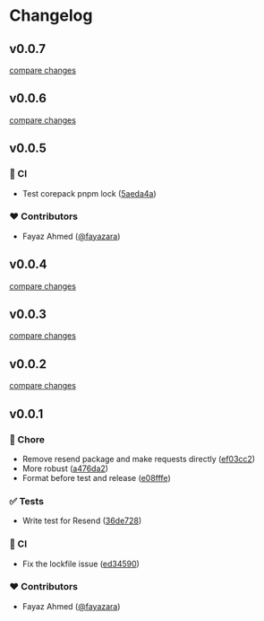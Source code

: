 # Changelog

## v0.0.7

[compare changes](https://github.com/SupersaasHQ/useEmail/compare/v0.0.6...v0.0.7)

## v0.0.6

[compare changes](https://github.com/SupersaasHQ/useEmail/compare/v0.0.5...v0.0.6)

## v0.0.5

### 🤖 CI

- Test corepack pnpm lock ([5aeda4a](https://github.com/SupersaasHQ/use-email/commit/5aeda4a))

### ❤️ Contributors

- Fayaz Ahmed ([@fayazara](http://github.com/fayazara))

## v0.0.4

[compare changes](https://github.com/SupersaasHQ/use-email/compare/v0.0.3...v0.0.4)

## v0.0.3

[compare changes](https://github.com/SupersaasHQ/use-email/compare/v0.0.2...v0.0.3)

## v0.0.2

[compare changes](https://github.com/SupersaasHQ/use-email/compare/v0.0.1...v0.0.2)

## v0.0.1

### 🏡 Chore

- Remove resend package and make requests directly ([ef03cc2](https://github.com/SupersaasHQ/use-email/commit/ef03cc2))
- More robust ([a476da2](https://github.com/SupersaasHQ/use-email/commit/a476da2))
- Format before test and release ([e08fffe](https://github.com/SupersaasHQ/use-email/commit/e08fffe))

### ✅ Tests

- Write test for Resend ([36de728](https://github.com/SupersaasHQ/use-email/commit/36de728))

### 🤖 CI

- Fix the lockfile issue ([ed34590](https://github.com/SupersaasHQ/use-email/commit/ed34590))

### ❤️ Contributors

- Fayaz Ahmed ([@fayazara](http://github.com/fayazara))
